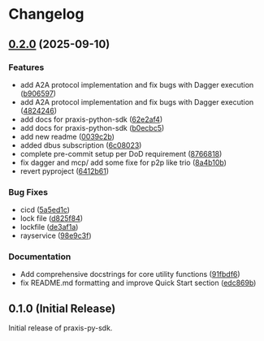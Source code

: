 # Changelog

## [0.2.0](https://github.com/prxs-ai/praxis-py-sdk/compare/praxis-py-sdk-v0.1.0...praxis-py-sdk-v0.2.0) (2025-09-10)


### Features

* add A2A protocol implementation and fix bugs with Dagger execution ([b906597](https://github.com/prxs-ai/praxis-py-sdk/commit/b906597d83aded72c123235b7c380109e6e70bd8))
* add A2A protocol implementation and fix bugs with Dagger execution ([4824246](https://github.com/prxs-ai/praxis-py-sdk/commit/4824246ae024fef044e4f00f970d9d22d4ba1cb7))
* add docs for praxis-python-sdk ([62e2af4](https://github.com/prxs-ai/praxis-py-sdk/commit/62e2af4108ecee41d6b4192d5dfa8e5500ff36b0))
* add docs for praxis-python-sdk ([b0ecbc5](https://github.com/prxs-ai/praxis-py-sdk/commit/b0ecbc52e51e256622126565b4da5cf6573cc436))
* add new readme ([0039c2b](https://github.com/prxs-ai/praxis-py-sdk/commit/0039c2ba62588f25ae20fef906427a5eab665ede))
* added dbus subscription ([6c08023](https://github.com/prxs-ai/praxis-py-sdk/commit/6c08023ff6cc14cd94d640e8996fffa0a35d89c4))
* complete pre-commit setup per DoD requirement ([8766818](https://github.com/prxs-ai/praxis-py-sdk/commit/876681840f5a7d5297cc1f8849c4d7d529909afa))
* fix dagger and mcp/ add some fixe for p2p like trio ([8a4b10b](https://github.com/prxs-ai/praxis-py-sdk/commit/8a4b10b37c75a65dc6b69a21914d3e671d25802d))
* revert pyproject ([6412b61](https://github.com/prxs-ai/praxis-py-sdk/commit/6412b61ab94b27bc84666906ba150e733e6a47b4))


### Bug Fixes

* cicd ([5a5ed1c](https://github.com/prxs-ai/praxis-py-sdk/commit/5a5ed1c08215514ce5b1070ccfdfb8dcaec58aa1))
* lock file ([d825f84](https://github.com/prxs-ai/praxis-py-sdk/commit/d825f84fb7292ac474c30d3bad8109c30cbbbd73))
* lockfile ([de3af1a](https://github.com/prxs-ai/praxis-py-sdk/commit/de3af1a93b53d133d8d0524437b2f84409ae7165))
* rayservice ([98e9c3f](https://github.com/prxs-ai/praxis-py-sdk/commit/98e9c3f10147650dfabc82f65c7479b0bfd130b7))


### Documentation

* Add comprehensive docstrings for core utility functions ([91fbdf6](https://github.com/prxs-ai/praxis-py-sdk/commit/91fbdf6ad23fac9deb08757ed5a722d854c1d892))
* fix README.md formatting and improve Quick Start section ([edc869b](https://github.com/prxs-ai/praxis-py-sdk/commit/edc869b2c1fb1466bb2542ebe092848126b55fce))

## 0.1.0 (Initial Release)

Initial release of praxis-py-sdk.
